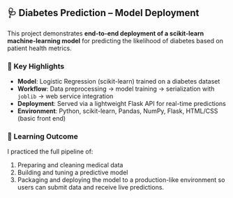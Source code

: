 ## 🩺 Diabetes Prediction – Model Deployment

This project demonstrates **end-to-end deployment of a scikit-learn machine-learning model** for predicting the likelihood of diabetes based on patient health metrics.

### 🔑 Key Highlights
- **Model**: Logistic Regression (scikit-learn) trained on a diabetes dataset  
- **Workflow**: Data preprocessing → model training → serialization with `joblib` → web service integration  
- **Deployment**: Served via a lightweight Flask API for real-time predictions  
- **Environment**: Python, scikit-learn, Pandas, NumPy, Flask, HTML/CSS (basic front end)

### 🎯 Learning Outcome
I practiced the full pipeline of:
1. Preparing and cleaning medical data  
2. Building and tuning a predictive model  
3. Packaging and deploying the model to a production-like environment so users can submit data and receive live predictions.


